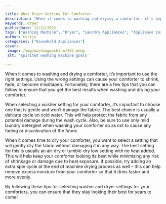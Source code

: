 ```yaml
---

title: What Dryer Setting For Comforter
description: "When it comes to washing and drying a comforter, it’s important to use the right settings. Using the wrong settings can cause your...learn more about it now"
keywords: dryer
publishDate: 12/12/2022
tags: ["Washing Machine", "Dryer", "Laundry Appliances", "Appliance Installation"]
author: Curtis
categories: ["Household Appliances"]
cover: 
 image: /img/washingmachine/392.webp
 alt: 'spirited washing machine goals'

---
```


When it comes to washing and drying a comforter, it’s important to use the right settings. Using the wrong settings can cause your comforter to shrink, fade, or become misshapen. Fortunately, there are a few tips that you can follow to ensure that you get the best results when washing and drying your comforter.

When selecting a washer setting for your comforter, it’s important to choose one that is gentle and won’t damage the fabric. The best choice is usually a delicate cycle on cold water. This will help protect the fabric from any potential damage during the wash cycle. Also, be sure to use only mild laundry detergent when washing your comforter so as not to cause any fading or discoloration of the fabric.

When it comes time to dry your comforter, you want to select a setting that will gently dry the fabric without damaging it in any way. The best setting for this is usually an air-dry or tumble-dry low setting with no heat added. This will help keep your comforter looking its best while minimizing any risk of shrinkage or damage due to heat exposure. If possible, try adding an extra spin cycle at the end of machine drying process as well – this can help remove excess moisture from your comforter so that it dries faster and more evenly.

By following these tips for selecting washer and dryer settings for your comforters, you can ensure that they stay looking their best for years to come!
